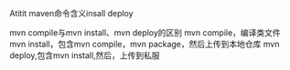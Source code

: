 Atitit maven命令含义insall deploy



mvn compile与mvn install、mvn deploy的区别
mvn compile，编译类文件
mvn install，包含mvn compile，mvn package，然后上传到本地仓库
mvn deploy,包含mvn install,然后，上传到私服
 


